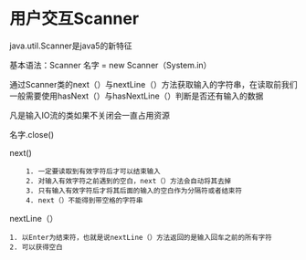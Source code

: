 # 用户交互Scanner

java.util.Scanner是java5的新特征

基本语法：Scanner 名字 = new Scanner（System.in）

通过Scanner类的next（）与nextLine（）方法获取输入的字符串，在读取前我们一般需要使用hasNext（）与hasNextLine（）判断是否还有输入的数据	

凡是输入IO流的类如果不关闭会一直占用资源

名字.close()

next()

  		1. 一定要读取到有效字符后才可以结束输入
  		2. 对输入有效字符之前遇到的空白，next（）方法会自动将其去掉
  		3. 只有输入有效字符后才将其后面的输入的空白作为分隔符或者结束符
  		4. next（）不能得到带空格的字符串

nextLine（）

 	1. 以Enter为结束符，也就是说nextLine（）方法返回的是输入回车之前的所有字符
 	2. 可以获得空白

